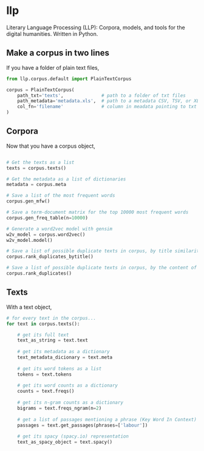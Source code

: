 # llp

Literary Language Processing (LLP): Corpora, models, and tools for the digital humanities. Written in Python.

## Make a corpus in two lines

If you have a folder of plain text files,

```python
from llp.corpus.default import PlainTextCorpus

corpus = PlainTextCorpus(
	path_txt='texts',              # path to a folder of txt files
	path_metadata='metadata.xls',  # path to a metadata CSV, TSV, or XLS file
	col_fn='filename'              # column in meadata pointing to txt file (relative to `path_txt`)
)
```

## Corpora

Now that you have a corpus object,

```python

# Get the texts as a list
texts = corpus.texts()

# Get the metadata as a list of dictionaries
metadata = corpus.meta

# Save a list of the most frequent words
corpus.gen_mfw()

# Save a term-document matrix for the top 10000 most frequent words
corpus.gen_freq_table(n=10000)

# Generate a word2vec model with gensim
w2v_model = corpus.word2vec()
w2v_model.model()

# Save a list of possible duplicate texts in corpus, by title similarity
corpus.rank_duplicates_bytitle()

# Save a list of possible duplicate texts in corpus, by the content of the text (MinHash)
corpus.rank_duplicates()
```

## Texts

With a text object,

```python
# for every text in the corpus...
for text in corpus.texts():

	# get its full text
	text_as_string = text.text
	
	# get its metadata as a dictionary
	text_metadata_dicionary = text.meta
	
	# get its word tokens as a list
	tokens = text.tokens
	
	# get its word counts as a dictionary
	counts = text.freqs()
	
	# get its n-gram counts as a dictionary
	bigrams = text.freqs_ngram(n=2)
	
	# get a list of passages mentioning a phrase (Key Word In Context)
	passages = text.get_passages(phrases=['labour'])
	
	# get its spacy (spacy.io) representation
	text_as_spacy_object = text.spacy()
	
```

